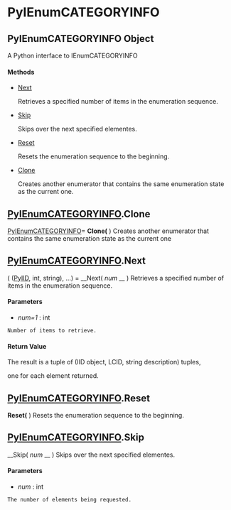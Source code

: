 # PyIEnumCATEGORYINFO

## PyIEnumCATEGORYINFO Object

A Python interface to IEnumCATEGORYINFO

#### Methods


  - [Next](PyIEnumCATEGORYINFO.md#pyienumcategoryinfonext)

    Retrieves a specified number of items in the enumeration sequence.&nbsp;

  - [Skip](PyIEnumCATEGORYINFO.md#pyienumcategoryinfoskip)

    Skips over the next specified elementes.&nbsp;

  - [Reset](PyIEnumCATEGORYINFO.md#pyienumcategoryinforeset)

    Resets the enumeration sequence to the beginning.&nbsp;

  - [Clone](PyIEnumCATEGORYINFO.md#pyienumcategoryinfoclone)

    Creates another enumerator that contains the same enumeration state as the current one.&nbsp;


## [PyIEnumCATEGORYINFO](#pyienumcategoryinfo).Clone

[PyIEnumCATEGORYINFO](#pyienumcategoryinfo)= __Clone(__ )
Creates another enumerator that contains the same enumeration state as the current one

## [PyIEnumCATEGORYINFO](#pyienumcategoryinfo).Next

( ([PyIID](#pyiid), int, string), ...) = __Next( *num* __ )
Retrieves a specified number of items in the enumeration sequence.

#### Parameters


  -  *num=1* : int

    Number of items to retrieve.

#### Return Value
The result is a tuple of (IID object, LCID, string description) tuples, 

one for each element returned.

## [PyIEnumCATEGORYINFO](#pyienumcategoryinfo).Reset

 __Reset(__ )
Resets the enumeration sequence to the beginning.

## [PyIEnumCATEGORYINFO](#pyienumcategoryinfo).Skip

 __Skip( *num* __ )
Skips over the next specified elementes.

#### Parameters


  -  *num* : int

    The number of elements being requested.